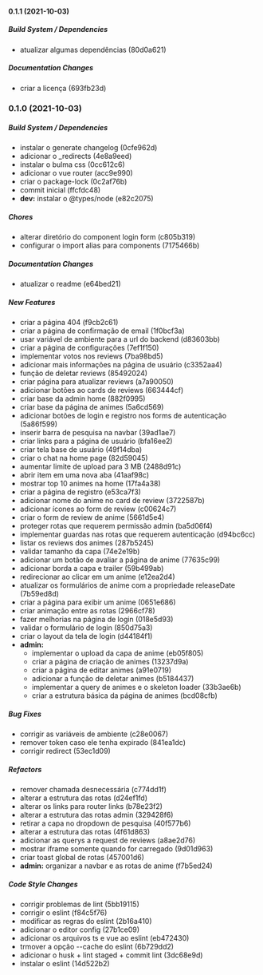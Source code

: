 #### 0.1.1 (2021-10-03)

##### Build System / Dependencies

*  atualizar algumas dependências (80d0a621)

##### Documentation Changes

*  criar a licença (693fb23d)

### 0.1.0 (2021-10-03)

##### Build System / Dependencies

*  instalar o generate changelog (0cfe962d)
*  adicionar o _redirects (4e8a9eed)
*  instalar o bulma css (0cc612c6)
*  adicionar o vue router (acc9e990)
*  criar o package-lock (0c2af76b)
*  commit inicial (ffcfdc48)
* **dev:**  instalar o @types/node (e82c2075)

##### Chores

*  alterar diretório do component login form (c805b319)
*  configurar o import alias para components (7175466b)

##### Documentation Changes

*  atualizar o readme (e64bed21)

##### New Features

*  criar a página 404 (f9cb2c61)
*  criar a página de confirmação de email (1f0bcf3a)
*  usar variável de ambiente para a url do backend (d83603bb)
*  criar a página de configurações (7ef1f150)
*  implementar votos nos reviews (7ba98bd5)
*  adicionar mais informações na página de usuário (c3352aa4)
*  função de deletar reviews (85492024)
*  criar página para atualizar reviews (a7a90050)
*  adicionar botões ao cards de reviews (663444cf)
*  criar base da admin home (882f0995)
*  criar base da página de animes (5a6cd569)
*  adicionar botões de login e registro nos forms de autenticação (5a86f599)
*  inserir barra de pesquisa na navbar (39ad1ae7)
*  criar links para a página de usuário (bfa16ee2)
*  criar tela base de usuário (49f14dba)
*  criar o chat na home page (82d59045)
*  aumentar limite de upload para 3 MB (2488d91c)
*  abrir item em uma nova aba (41aaf98c)
*  mostrar top 10 animes na home (17fa4a38)
*  criar a página de registro (e53ca7f3)
*  adicionar nome do anime no card de review (3722587b)
*  adicionar ícones ao form de review (c00624c7)
*  criar o form de review de anime (5661d5e4)
*  proteger rotas que requerem permissão admin (ba5d06f4)
*  implementar guardas nas rotas que requerem autenticação (d94bc6cc)
*  listar os reviews dos animes (287b5245)
*  validar tamanho da capa (74e2e19b)
*  adicionar um botão de avaliar a página de anime (77635c99)
*  adicionar borda a capa e trailer (59b499ab)
*  redirecionar ao clicar em um anime (e12ea2d4)
*  atualizar os formulários de anime com a propriedade releaseDate (7b59ed8d)
*  criar a página para exibir um anime (0651e686)
*  criar animação entre as rotas (2966cf78)
*  fazer melhorias na página de login (018e5d93)
*  validar o formulário de login (850d75a3)
*  criar o layout da tela de login (d44184f1)
* **admin:**
  *  implementar o upload da capa de anime (eb05f805)
  *  criar a página de criação de animes (13237d9a)
  *  criar a página de editar animes (a91e0719)
  *  adicionar a função de deletar animes (b5184437)
  *  implementar a query de animes e o skeleton loader (33b3ae6b)
  *  criar a estrutura básica da página de animes (bcd08cfb)

##### Bug Fixes

*  corrigir as variáveis de ambiente (c28e0067)
*  remover token caso ele tenha expirado (841ea1dc)
*  corrigir redirect (53ec1d09)

##### Refactors

*  remover chamada desnecessária (c774dd1f)
*  alterar a estrutura das rotas (d24ef1fd)
*  alterar os links para router links (b78e23f2)
*  alterar a estrutura das rotas admin (329428f6)
*  retirar a capa no dropdown de pesquisa (40f577b6)
*  alterar a estrutura das rotas (4f61d863)
*  adicionar as querys a request de reviews (a8ae2d76)
*  mostrar iframe somente quando for carregado (9d01d963)
*  criar toast global de rotas (457001d6)
* **admin:**  organizar a navbar e as rotas de anime (f7b5ed24)

##### Code Style Changes

*  corrigir problemas de lint (5bb19115)
*  corrigir o eslint (f84c5f76)
*  modificar as regras do eslint (2b16a410)
*  adicionar o editor config (27b1ce09)
*  adicionar os arquivos ts e vue ao eslint (eb472430)
*  trmover a opção --cache do eslint (6b729dd2)
*  adicionar o husk + lint staged + commit lint (3dc68e9d)
*  instalar o eslint (14d522b2)

